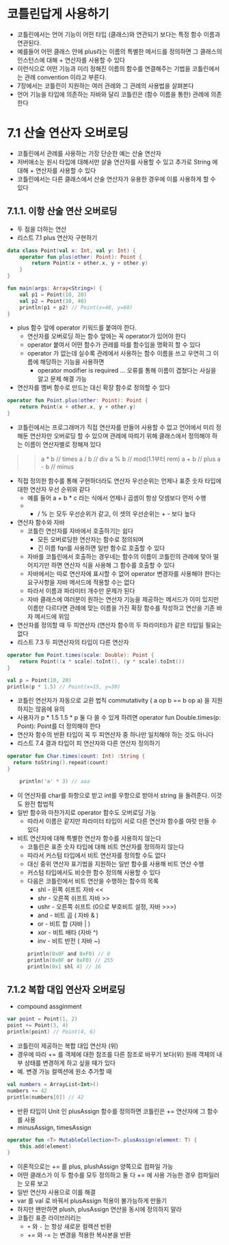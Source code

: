 # 코틀린답게 사용하기 
- 코틀린에서는 언어 기능이 어떤 타입 (클래스)와 연관되기 보다는 특정 함수 이름과 연관된다. 
- 예를들어 어떤 클래스 안에 plus라는 이름의 특별한 메서드를 정의하면 그 클래스의 인스턴스에 대해 + 연산자를 사용할 수 있다 
- 이런식으로 어떤 기능과 미리 정해진 이름의 함수를 연결해주는 기법을 코틀린에서는 관례 convention 이라고 부른다. 
- 7장에서는 코틀린이 지원하는 여러 관례와 그 관례의 사용법을 살펴본다 
- 언어 기능을 타입에 의존하는 자바와 달리 코틀린은 (함수 이름을 통한) 관례에 의존한다 

# 7.1 산술 연산자 오버로딩 
- 코틀린에서 관례를 사용하는 가장 단순한 예는 산술 연산자 
- 저버애소눈 원시 타입에 대해서만 살술 연산자를 사용할 수 있고 추가로 String 에 대해 + 연산자를 사용할 수 있다 
- 코틀린에서는 다른 클래스에서 산술 연산자가 유용한 경우에 이를 사용하게 할 수 있다 

## 7.1.1. 이항 산술 연산 오버로딩 
- 두 점을 더하는 연산 
- 리스트 7.1 plus 연산자 구현하기 
```kotlin
data class Point(val x: Int, val y: Int) {
    operator fun plus(other: Point): Point {
        return Point(x + other.x, y + other.y)
    }
}
```
```kotlin
fun main(args: Array<String>) {
    val p1 = Point(10, 20)
    val p2 = Point(30, 40)
    println(p1 + p2) // Point(x=40, y=60)
}
```
- plus 함수 앞에 operator 키워드를 붙여야 한다. 
  - 연산자를 오버로딩 하는 함수 앞에는 꼭 operator가 있어야 한다 
  - operator 붙여서 어떤 함수가 관레를 따를 함수임을 명확히 할 수 있다 
  - operator 가 없는데 실수록 관레에서 사용하는 함수 이름을 쓰고 우연히 그 이름에 해당하는 기능을 사용하면 
    - operator modifier is required ... 오류를 통해 이름이 겹쳤다는 사실을 알고 문제 해결 가능 
- 연산자를 멤버 함수로 만드는 대신 확장 함수로 정의할 수 있다 
```kotlin
operator fun Point.plus(other: Point): Point {
    return Point(x + other.x, y + other.y)
}
```
- 코틀린에서는 프로그래머가 직접 연산자를 만들어 사용할 수 없고 언어에서 미리 정해둔 연산자만 오버로딩 할 수 있으며 관례에 따릐기 위해 클래스에서 정의해야 하는 이름이 연산자별로 정해져 있다 
>> a * b // times 
> a / b // div 
> a % b // mod(1.1부터 rem)
> a + b // plus
> a - b // minus 
- 직접 정의한 함수를 통해 구현하더라도 연산자 우선순위는 언제나 표준 숫자 타입에 대한 연산자 우선 순위와 같다
  - 예를 들어 a + b * c 라는 식에서 언제나 곱셈이 항상 덧셈보다 먼저 수행 
  - * / % 는 모두 우선순위가 같고, 이 셋의 우선순위는 + - 보다 높다 
- 연산자 함수와 자바 
  - 코틀린 연산자를 자바에서 호출하기는 쉽다 
    - 모든 오버로딩한 연산자는 함수로 정의되며 
    - 긴 이름 fqn를 사용하면 일반 함수로 호출할 수 있다 
  - 자바를 코틀린에서 호출하는 경우네는 함수의 이름이 코틀린의 관례에 맞아 떨어지기만 하면 연산자 식을 사용해 그 함수를 호출할 수 있다 
  - 자바에서는 따로 연산자에 표시할 수 없어 operator 변경자를 사용해야 한다는 요구사항을 자바 메서드에 적용할 수는 없다 
  - 따라서 이름과 파라미터 개수만 문제가 된다 
  - 자바 클래스에 여러분이 원하는 연산자 기능을 제공하는 메서드가 이미 있지만 이름만 다르다면 관례에 맞는 이름을 가진 확장 함수를 작성하고 연산을 기존 바자 메서드에 위임 
- 연산자를 정의할 때 두 피연산자 (연산자 함수의 두 파라미터)가 같은 타입일 필요는 없다 
- 리스트 7.3 두 피연산자의 타입이 다른 연산자 
```kotlin
operator fun Point.times(scale: Double): Point {
    return Point((x * scale).toInt(), (y * scale).toInt())
}
```
```kotlin
val p = Point(10, 20)
println(p * 1.5) // Point(x=15, y=30)
```
- 코틀린 연산자가 자동으로 교환 법칙 commutativity ( a op b == b op a) 을 지원하지는 않음에 유의 
- 사용자가 p * 1.5 1.5 * p 둘 다 쓸 수 있게 하려면 operator fun Double.times(p: Point): Point를 더 정의해야 한다 
- 연산자 함수의 반환 타입이 꼭 두 피연산자 중 하나만 일치해야 하는 것도 아니다 
- 리스트 7.4 결과 타입이 피 연산자와 다른 연산자 정의하기 
```kotlin
operator fun Char.times(count: Int) :String {
  return toString().repeat(count)
}
```
```kotlin
    println('a' * 3) // aaa
```
- 이 연산자를 char를 좌항으로 받고 int를 우항으로 받아서 string 을 돌려준다. 이것도 완전 합법적 
- 일반 함수와 마찬가지로 operator 함수도 오버로딩 가능 
  - 따라서 이름은 같지만 파라미터 타입이 서로 다른 연산자 함수를 여럿 만들 수 있다 
- 비트 연산자에 대해 특별한 연산자 함수를 사용하지 않는다 
  - 코틀린은 표준 숫자 타입에 대해 비트 연산자를 정의하지 않는다 
  - 따라서 커스텀 타입에서 비트 연산자를 정의할 수도 없다 
  - 대신 중위 연산자 표기법을 지원하는 일반 함수를 사용해 비트 연산 수행 
  - 커스텀 타입에서도 비슷한 함수 정의해 사용할 수 있다 
  - 다음은 코틀린에서 비트 연산을 수행하는 함수의 목록 
    - shl - 왼쪽 쉬프트 자바 << 
    - shr - 오른쪽 쉬프트 자바 >> 
    - ushr - 오른쪽 쉬프트 (0으로 부호비트 설정, 자바 >>>)
    - and - 비트 곱 ( 자바 & )
    - or - 비트 합 (자바 | )
    - xor - 비트 배타 (자바 ^)
    - inv - 비트 반전 ( 자바 ~)
    ```kotlin
    println(0x0F and 0xF0) // 0
    println(0x0F or 0xF0) // 255
    println(0x1 shl 4) // 16
    ```
## 7.1.2 복합 대입 연산자 오버로딩 
- compound assginment 
```kotlin
var point = Point(1, 2)
point += Point(3, 4)
println(point) // Point(4, 6)
```
- 코틀린이 제공하는 복합 대입 연산자 (위)
- 경우에 따라 += 를 객체에 대한 참조를 다른 참조로 바꾸기 보다(위) 원래 객체의 내부 상태를 변경하게 하고 싶을 때가 있다
- 예. 변경 가능 컬렉션에 원소 추가할 때 
```kotlin
val numbers = ArrayList<Int>()
numbers += 42
println(numbers[0]) // 42
```
- 반환 타입이 Unit 인 plusAssign 함수를 정의하면 코틀린은 += 연산자에 그 함수를 사용
- minusAssign, timesAssign
```kotlin
operator fun <T> MutableCollection<T>.plusAssign(element: T) {
    this.add(element)
}
```
- 이론적으로는 += 를 plus, plushAssign 양쪽으로 컴파일 가능 
- 어떤 클래스가 이 두 함수를 모두 정의하고 둘 다 += 에 사용 가능한 경우 컴파일러는 오류 보고 
- 일반 연산자 사용으로 이를 해결
- var 를 val 로 바꿔서 plusAssign 적용이 불가능하게 만들기 
- 하지만 왠만하면 plush, plusAssign 연산을 동시에 정의하지 말라 
- 코틀린 표준 라이브러리는 
  - `+` 와 `-` 는 항상 새로운 컬렉션 반환
  - += 와 -= 는 변경을 적용한 복사본을 반환 
